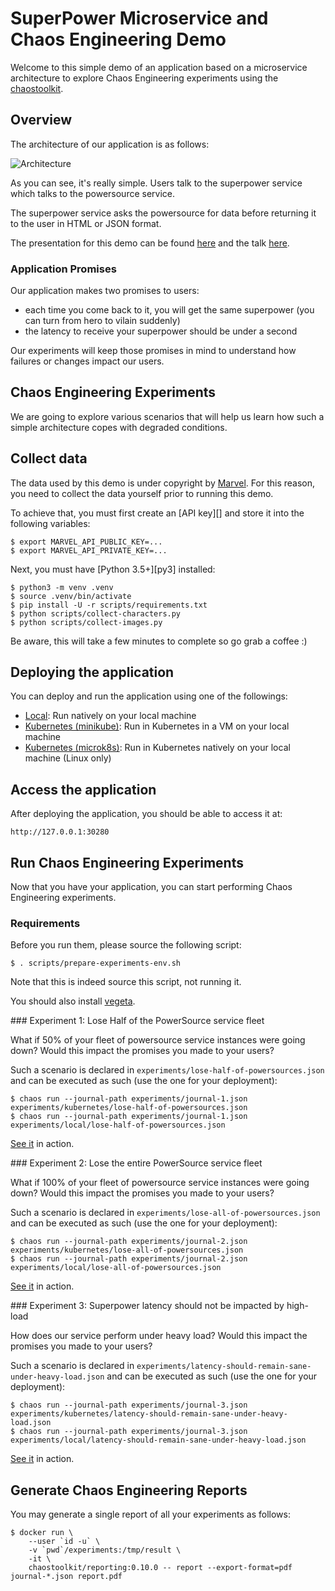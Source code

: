 # SuperPower Microservice and Chaos Engineering Demo

Welcome to this simple demo of an application based on a microservice
architecture to explore Chaos Engineering experiments using the
[chaostoolkit][].

[chaostoolkit]: https://chaostoolkit.org/

## Overview

The architecture of our application is as follows:

![Architecture](https://github.com/chaosiq/demos/superpower/raw/master/data/arch.png "Architecture")

As you can see, it's really simple. Users talk to the superpower service which
talks to the powersource service.

The superpower service asks the powersource for data before returning it to the
user in HTML or JSON format.

The presentation for this demo can be found [here](https://www.slideshare.net/Lawouach/chaos-engineering-and-systems-reliability)
and the talk [here](https://skillsmatter.com/skillscasts/12908-distributed-system-reliability-through-chaos-engineering).

### Application Promises

Our application makes two promises to users:

* each time you come back to it, you will get the same superpower (you can turn from hero to vilain suddenly)
* the latency to receive your superpower should be under a second

Our experiments will keep those promises in mind to understand how failures
or changes impact our users.

## Chaos Engineering Experiments

We are going to explore various scenarios that will help us learn how such a
simple architecture copes with degraded conditions.

## Collect data

The data used by this demo is under copyright by [Marvel][]. For this reason,
you need to collect the data yourself prior to running this demo.

To achieve that, you must first create an [API key][] and store it into
the following variables:

```
$ export MARVEL_API_PUBLIC_KEY=...
$ export MARVEL_API_PRIVATE_KEY=...
```

[Marvel]: https://developer.marvel.com/
[apikey]: https://developer.marvel.com/documentation/getting_started

Next, you must have [Python 3.5+][py3] installed:

```
$ python3 -m venv .venv
$ source .venv/bin/activate
$ pip install -U -r scripts/requirements.txt
$ python scripts/collect-characters.py
$ python scripts/collect-images.py
```

Be aware, this will take a few minutes to complete so go grab a coffee :)

## Deploying the application

You can deploy and run the application using one of the followings:

* [Local](../docs/local.md): Run natively on your local machine
* [Kubernetes (minikube)](../docs/minikube.md): Run in Kubernetes in a VM on your local machine
* [Kubernetes (microk8s)](../docs/microk8s.md): Run in Kubernetes natively on your local machine (Linux only)


## Access the application

After deploying the application, you should be able to access it at:

```
http://127.0.0.1:30280
```

## Run Chaos Engineering Experiments

Now that you have your application, you can start performing Chaos Engineering
experiments.

### Requirements

Before you run them, please source the following script:

```
$ . scripts/prepare-experiments-env.sh
```

Note that this is indeed source this script, not running it.

You should also install [vegeta][].

[vegeta]: https://github.com/tsenart/vegeta

### Experiment 1: Lose Half of the PowerSource service fleet

What if 50% of your fleet of powersource service instances were going down?
Would this impact the promises you made to your users?

Such a scenario is declared in `experiments/lose-half-of-powersources.json`
and can be executed as such (use the one for your deployment):

```
$ chaos run --journal-path experiments/journal-1.json experiments/kubernetes/lose-half-of-powersources.json
$ chaos run --journal-path experiments/journal-1.json experiments/local/lose-half-of-powersources.json
```

[See it](https://asciinema.org/a/209775) in action.

### Experiment 2: Lose the entire PowerSource service fleet

What if 100% of your fleet of powersource service instances were going down?
Would this impact the promises you made to your users?

Such a scenario is declared in `experiments/lose-all-of-powersources.json`
and can be executed as such (use the one for your deployment):

```
$ chaos run --journal-path experiments/journal-2.json experiments/kubernetes/lose-all-of-powersources.json
$ chaos run --journal-path experiments/journal-2.json experiments/local/lose-all-of-powersources.json
```

[See it](https://asciinema.org/a/209776) in action.

### Experiment 3: Superpower latency should not be impacted by high-load

How does our service perform under heavy load?
Would this impact the promises you made to your users?

Such a scenario is declared in
`experiments/latency-should-remain-sane-under-heavy-load.json` and can be
executed as such (use the one for your deployment):

```
$ chaos run --journal-path experiments/journal-3.json experiments/kubernetes/latency-should-remain-sane-under-heavy-load.json
$ chaos run --journal-path experiments/journal-3.json experiments/local/latency-should-remain-sane-under-heavy-load.json
```

[See it](https://asciinema.org/a/209786) in action.

## Generate Chaos Engineering Reports

You may generate a single report of all your experiments as follows:

```
$ docker run \
    --user `id -u` \
    -v `pwd`/experiments:/tmp/result \
    -it \
    chaostoolkit/reporting:0.10.0 -- report --export-format=pdf journal-*.json report.pdf
```
